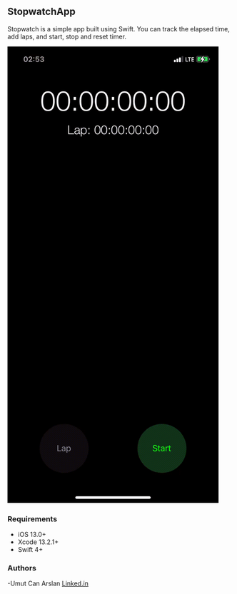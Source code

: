 ## StopwatchApp


Stopwatch is a simple app built using Swift. You can track the elapsed time, add laps, and start, stop and reset timer.

![screenshot](https://github.com/umutcanarslan/StopwatchApp/blob/main/StopwatchApp/images/app.gif)

### Requirements

- iOS 13.0+
- Xcode 13.2.1+
- Swift 4+

### Authors
-Umut Can Arslan [Linked.in](https://www.linkedin.com/in/umutcanarslan/)
